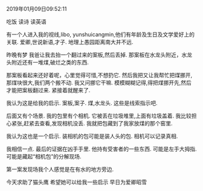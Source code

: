 2019年01月09日09:52:11

吃饭
读诗
读英语

有一个人进入我的视线,libo, yunshuicangmin,他们有年龄及生日及文学爱好上的关联.
爱卿,世说新语,才子. 地理上愚园距离南大并不远.

昨晚有梦
我爸让我去抬一个翻过来的案板,然后丢掉.
那案板在水龙头附近，水龙头附近还有一堆煤,破烂之类的东西.

那案板看起来还好着呢，心里觉得可惜,不想扔它.
然后我把又让我帮忙把煤挪开,那煤块很大,我们两个搬不动.
我又问挪它干嘛. 
模模糊糊记得,得把煤挪开先,然后才能把案板翻过来. 紧接着就醒来了.

我认为这是给我的启示.
案板,案子.
煤,水龙头. 这些是线索指示吧.

后面又有个场景.
我的包里有个相机. 它被丢在垃圾堆里,上面有垃圾盖着.
我比较担心紧张,赶紧去查看,发现相机没丢.
我就把包藏到了我家放煤的那个窑里.

我认为这也是一个启示.
装相机的包可能是装人头的包. 相机可以记录真相.

我相信一点. 最后的证据在凶手手里. 他持有受害者的一些东西.
可能是左手大拇指. 可能是藏起“相机包”的分解现场.

第一案发现场我个人感觉是在有水的地方旁边.

今天求助了猫头鹰 希望她可以给我一些启示 早日为爱卿昭雪
